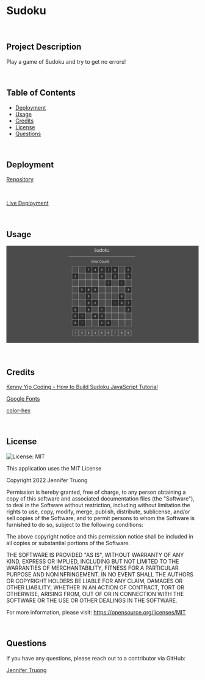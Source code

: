 # Sudoku

<br/>

## Project Description
Play a game of Sudoku and try to get no errors!

<br/>

## Table of Contents
- [Deployment](#installation)
- [Usage](#usage)
- [Credits](#credits)
- [License](#license)
- [Questions](#questions)

<br/>

## Deployment

[Repository](https://github.com/jentruong09/sudoku)

<br/>

[Live Deployment](https://jentruong09.github.io/sudoku/)

<br/>

## Usage

![webpage](/assets/images/Sudoku.png)

<br/>

## Credits

[Kenny Yip Coding - How to Build Sudoku JavaScript Tutorial](https://www.youtube.com/watch?v=S4uRtTb8U-U)

[Google Fonts](https://fonts.google.com)

[color-hex](https://www.color-hex.com)

<br/>

## License 

![License: MIT](https://img.shields.io/badge/License-MIT-yellow.svg)
  
This application uses the MIT License

Copyright 2022 Jennifer Truong

Permission is hereby granted, free of charge, to any person obtaining a copy of this software and associated documentation files (the "Software"), to deal in the Software without restriction, including without limitation the rights to use, copy, modify, merge, publish, distribute, sublicense, and/or sell copies of the Software, and to permit persons to whom the Software is furnished to do so, subject to the following conditions:

The above copyright notice and this permission notice shall be included in all copies or substantial portions of the Software.

THE SOFTWARE IS PROVIDED "AS IS", WITHOUT WARRANTY OF ANY KIND, EXPRESS OR IMPLIED, INCLUDING BUT NOT LIMITED TO THE WARRANTIES OF MERCHANTABILITY, FITNESS FOR A PARTICULAR PURPOSE AND NONINFRINGEMENT. IN NO EVENT SHALL THE AUTHORS OR COPYRIGHT HOLDERS BE LIABLE FOR ANY CLAIM, DAMAGES OR OTHER LIABILITY, WHETHER IN AN ACTION OF CONTRACT, TORT OR OTHERWISE, ARISING FROM, OUT OF OR IN CONNECTION WITH THE SOFTWARE OR THE USE OR OTHER DEALINGS IN THE SOFTWARE.

For more information, please visit: https://opensource.org/licenses/MIT

<br/>


## Questions
If you have any questions, please reach out to a contributor via GitHub:

[Jennifer Truong](https://github.com/jentruong09)
